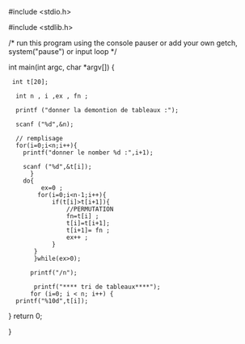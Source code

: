 #include <stdio.h>

#include <stdlib.h>

/* run this program using the console pauser or add your own getch, system("pause") or input loop */

int main(int argc, char *argv[]) {

	 int t[20];
	 
	  int n , i ,ex , fn ;
	  
	  printf ("donner la demontion de tableaux :");
	  
	  scanf ("%d",&n);
	  
	  // remplisage
	  for(i=0;i<n;i++){
	  	printf("donner le nomber %d :",i+1);
		
	  	scanf ("%d",&t[i]);
	  	  }
	  	do{
	  	     ex=0 ;
	  		for(i=0;i<n-1;i++){
	  			if(t[i]>t[i+1]){
	  				//PERMUTATION
	  				fn=t[i] ;
	  		    	t[i]=t[i+1];
	  				t[i+1]= fn ;
	  				ex++ ;
	  			}
	  	   }
	  	   }while(ex>0); 
		  
		  printf("/n");
		   
		   printf("**** tri de tableaux****");
		  for (i=0; i < n; i++) {
      printf("%10d",t[i]);
   }
   return 0;

}

